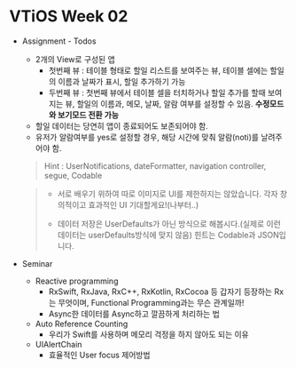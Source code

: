 <h1>VTiOS Week 02</h1>

- Assignment - Todos

  - 2개의 View로 구성된 앱
    - 첫번째 뷰 : 테이블 형태로 할일 리스트를 보여주는 뷰, 테이블 셀에는 할일의 이름과 날짜가 표시, 할일 추가하기 가능
    - 두번째 뷰 : 첫번째 뷰에서 테이블 셀을 터치하거나 할일 추가를 할때 보여지는 뷰, 할일의 이름과, 메모, 날짜, 알람 여부를 설정할 수 있음. **수정모드와 보기모드 전환 가능**
  - 할일 데이터는 당연히 앱이 종료되어도 보존되어야 함.
  - 유저가 알람여부를 yes로 설정할 경우, 해당 시간에 맞춰 알람(noti)를 날려주어야 함.

  > Hint : UserNotifications, dateFormatter, navigation controller, segue, Codable

  > - 서로 배우기 위하여 따로 이미지로 UI를 제한하지는 않았습니다. 각자 창의적이고 효과적인 UI 기대할게요!(나부터..)
  >
  > - 데이터 저장은 UserDefaults가 아닌 방식으로 해봅시다.(실제로 이런 데이터는 userDefaults방식에 맞지 않음) 힌트는 Codable과 JSON입니다.



- Seminar
  - Reactive programming
    - RxSwift, RxJava, RxC++, RxKotlin, RxCocoa 등 갑자기 등장하는 Rx는 무엇이며, Functional Programming과는 무슨 관계일까!
    - Async한 데이터를 Async하고 깔끔하게 처리하는 법
  - Auto Reference Counting 
    - 우리가 Swift를 사용하며 메모리 걱정을 하지 않아도 되는 이유
  - UIAlertChain
    - 효율적인 User focus 제어방법
